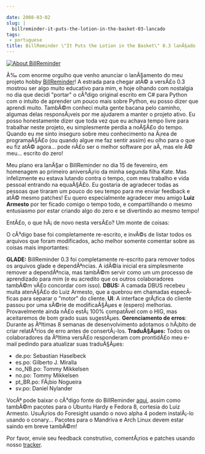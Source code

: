 ```yaml
---

date: 2008-03-02
slug: |
  billreminder-it-puts-the-lotion-in-the-basket-03-lancado
tags:
 - portuguese
title: BillReminder \"It Puts the Lotion in the Basket\" 0.3 lanÃ§ado
---
```


[![About
BillReminder](http://farm4.static.flickr.com/3257/2304206451_22fe1e67ce_o.png)](http://www.flickr.com/photos/ogmaciel/2304206451/)

Ã‰ com enorme orgulho que venho anunciar o lanÃ§amento do meu projeto
hobby [BillReminder](http://billreminder.gnulinuxbrasil.org/)! A estrada
para chegar atÃ© a versÃ£o 0.3 mostrou ser algo muito educativo para
mim, e hoje olhando com nostalgia no dia que decidi "portar" o cÃ³digo
original escrito em C\# para Python com o intuito de aprender um pouco
mais sobre Python, eu posso dizer que aprendi muito. TambÃ©m conheci
muita gente bacana pelo caminho, algumas delas responsÃ¡veis por me
ajudarem a manter o projeto ativo. Eu posso honestamente dizer que toda
vez que eu achava tempo livre para trabalhar neste projeto, eu
simplesmente perdia a noÃ§Ã£o do tempo. Quando eu me sinto inseguro
sobre meu conhecimento na Ã¡rea de programaÃ§Ã£o (ou quando algue me faz
sentir assim) eu olho para o que eu fiz atÃ© agora... pode nÃ£o ser o
melhor software por aÃ­, mas ele Ã© meu... escrito do zero!

Meu plano era lanÃ§ar o BillReminder no dia 15 de fevereiro, em
homenagem ao primeiro aniversÃ¡rio da minha segunda filha Kate. Mas
infelizmente eu estava lutando contra o tempo, com meu trabalho e vida
pessoal entrando na equaÃ§Ã£o. Eu gostaria de agradecer todas as pessoas
que tiraram um pouco do seu tempo para me enviar feedback e atÃ© mesmo
patches! Eu quero especialmente agradecer meu amigo **Luiz Armesto** por
ter ficado comigo o tempo todo, e compartilhando o mesmo entusiasmo por
estar criando algo do zero e se divertindo ao mesmo tempo!

EntÃ£o, o que hÃ¡ de novo nesta versÃ£o? Um monte de coisas:

O cÃ³digo base foi completamente re-escrito, e invÃ©s de listar todos os
arquivos que foram modificados, acho melhor somente comentar sobre as
coisas mais importantes:

**GLADE:** BillReminder 0.3 foi completamente re-escrito para remover
todos os arquivos glade e dependÃªncias. A idÃ©ia inicial era
simplesmente remover a dependÃªncia, mas tambÃ©m servir como um um
processo de aprendizado para mim (e eu acredito que os outros
colaboradores tambÃ©m vÃ£o concordar com isso). **DBUS:** A camada DBUS
recebeu muita atenÃ§Ã£o do Luiz Armesto, que a quebrou em chamadas
especÃ­ficas para separar o "motor" do cliente. **UI**: A interface
grÃ¡fica do cliente passou por uma sÃ©rie de modificaÃ§Ãµes e (espero)
melhorias. Provavelmente ainda nÃ£o estÃ¡ 100% compatÃ­vel com o HIG,
mas aceitaremos de bom grado suas sugestÃµes. **Gerenciamento de
erros**: Durante as Ãºltimas 8 semanas de desenvolvimento adotamos o
hÃ¡bito de criar relatÃ³rios de erro antes de consertÃ¡-los.
**TraduÃ§Ãµes:** Todos os colaboradores da Ãºltima versÃ£o responderam
com prontidÃ£o meu e-mail pedindo para atualizar suas traduÃ§Ãµes:

-   de.po: Sebastian Haselbeck
-   es.po: Gilberto J. Miralla
-   no_NB.po: Tommy Mikkelsen
-   no.po: Tommy Mikkelsen
-   pt_BR.po: FÃ¡bio Nogueira
-   sv.po: Daniel Nylander

VocÃª pode baixar o cÃ³digo fonte do BillReminder
[aqui](https://sourceforge.net/project/showfiles.php?group_id=161428),
assim como tambÃ©m pacotes para o Ubuntu Hardy e Fedora 8, cortesia do
Luiz Armesto. UsuÃ¡rios do Foresight usando o novo alpha 4 podem
instalÃ¡-lo usando o conary... Pacotes para o Mandriva e Arch Linux
devem estar saindo em breve tambÃ©m!

Por favor, envie seu feedback construtivo, comentÃ¡rios e patches usando
nosso [tracker](https://sourceforge.net/tracker/?group_id=161428).
